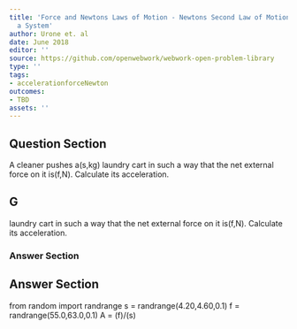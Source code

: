 ```yaml
---
title: 'Force and Newtons Laws of Motion - Newtons Second Law of Motion: Concept of
  a System'
author: Urone et. al
date: June 2018
editor: ''
source: https://github.com/openwebwork/webwork-open-problem-library
type: ''
tags:
- accelerationforceNewton
outcomes:
- TBD
assets: ''
---
```


## Question Section 

A cleaner pushes a(s,kg) laundry cart in such a way that the net external force on it is(f,N). Calculate its acceleration.
## G
laundry cart in such a way that the net external force on it is(f,N). Calculate its acceleration.
### Answer Section


## Answer Section

from random import randrange
s = randrange(4.20,4.60,0.1)
f = randrange(55.0,63.0,0.1)
A = (f)/(s)